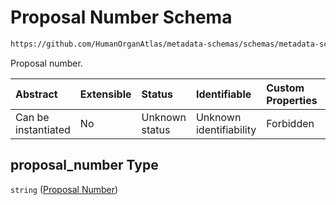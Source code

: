 # Proposal Number Schema

```txt
https://github.com/HumanOrganAtlas/metadata-schemas/schemas/metadata-schemas.json#/$defs/Proposal/properties/proposal_number
```

Proposal number.

| Abstract            | Extensible | Status         | Identifiable            | Custom Properties | Additional Properties | Access Restrictions | Defined In                                                                   |
| :------------------ | :--------- | :------------- | :---------------------- | :---------------- | :-------------------- | :------------------ | :--------------------------------------------------------------------------- |
| Can be instantiated | No         | Unknown status | Unknown identifiability | Forbidden         | Allowed               | none                | [metadata-schema.json\*](../out/metadata-schema.json "open original schema") |

## proposal\_number Type

`string` ([Proposal Number](metadata-schema-defs-proposal-properties-proposal-number.md))
